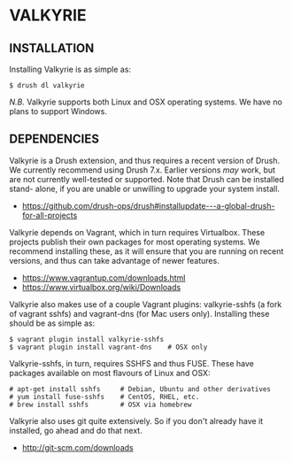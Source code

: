 VALKYRIE
========

INSTALLATION
------------

Installing Valkyrie is as simple as:

    $ drush dl valkyrie

*N.B.* Valkyrie supports both Linux and OSX operating systems. We have no plans
to support Windows.


DEPENDENCIES
------------

Valkyrie is a Drush extension, and thus requires a recent version of Drush. We
currently recommend using Drush 7.x. Earlier versions *may* work, but are not
currently well-tested or supported. Note that Drush can be installed stand-
alone, if you are unable or unwilling to upgrade your system install.

 * https://github.com/drush-ops/drush#installupdate---a-global-drush-for-all-projects

Valkyrie depends on Vagrant, which in turn requires Virtualbox. These projects
publish their own packages for most operating systems. We recommend installing
these, as it will ensure that you are running on recent versions, and thus can
take advantage of newer features.

 * https://www.vagrantup.com/downloads.html
 * https://www.virtualbox.org/wiki/Downloads

Valkyrie also makes use of a couple Vagrant plugins: valkyrie-sshfs (a fork of
vagrant sshfs) and vagrant-dns (for Mac users only). Installing these should be
as simple as:

    $ vagrant plugin install valkyrie-sshfs
    $ vagrant plugin install vagrant-dns    # OSX only

Valkyrie-sshfs, in turn, requires SSHFS and thus FUSE. These have packages
available on most flavours of Linux and OSX:

    # apt-get install sshfs     # Debian, Ubuntu and other derivatives
    # yum install fuse-sshfs    # CentOS, RHEL, etc.
    # brew install sshfs        # OSX via homebrew

Valkyrie also uses git quite extensively. So if you don't already have it
installed, go ahead and do that next.

 * http://git-scm.com/downloads

